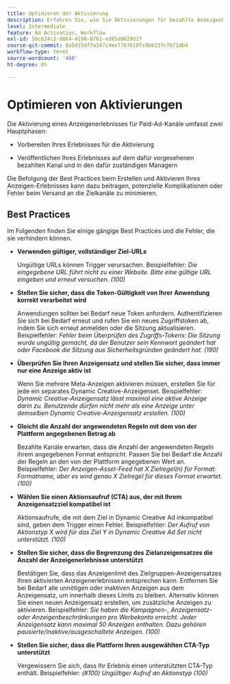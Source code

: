 ```yaml
---
title: Optimieren der Aktivierung
description: Erfahren Sie, wie Sie Aktivierungen für bezahlte Anzeigenkanäle von Drittanbietern optimieren können.
level: Intermediate
feature: Ad Activation, Workflow
exl-id: 5bc624c2-d064-4190-8761-ed05d0629d1f
source-git-commit: 8a5d15df7a347c4ee7767610fc9bb23fc7b71db4
workflow-type: tm+mt
source-wordcount: '460'
ht-degree: 0%

---
```


# Optimieren von Aktivierungen

Die Aktivierung eines Anzeigenerlebnisses für Paid-Ad-Kanäle umfasst zwei Hauptphasen:

* Vorbereiten Ihres Erlebnisses für die Aktivierung

* Veröffentlichen Ihres Erlebnisses auf dem dafür vorgesehenen bezahlten Kanal und in den dafür zuständigen Managern

Die Befolgung der Best Practices beim Erstellen und Aktivieren Ihres Anzeigen-Erlebnisses kann dazu beitragen, potenzielle Komplikationen oder Fehler beim Versand an die Zielkanäle zu minimieren.

## Best Practices

Im Folgenden finden Sie einige gängige Best Practices und die Fehler, die sie verhindern können.

* **Verwenden gültiger, vollständiger Ziel-URLs**

  Ungültige URLs können Trigger verursachen. Beispielfehler: _Die eingegebene URL führt nicht zu einer Website. Bitte eine gültige URL eingeben und erneut versuchen. (100)_

* **Stellen Sie sicher, dass die Token-Gültigkeit von Ihrer Anwendung korrekt verarbeitet wird**

  Anwendungen sollten bei Bedarf neue Token anfordern. Authentifizieren Sie sich bei Bedarf erneut und rufen Sie ein neues Zugriffstoken ab, indem Sie sich erneut anmelden oder die Sitzung aktualisieren. Beispielfehler: _Fehler beim Überprüfen des Zugriffs-Tokens: Die Sitzung wurde ungültig gemacht, da der Benutzer sein Kennwort geändert hat oder Facebook die Sitzung aus Sicherheitsgründen geändert hat. (190)_

* **Überprüfen Sie Ihren Anzeigensatz und stellen Sie sicher, dass immer nur eine Anzeige aktiv ist**

  Wenn Sie mehrere Meta-Anzeigen aktivieren müssen, erstellen Sie für jede ein separates Dynamic Creative-Anzeigenset. Beispielfehler: _Dynamic Creative-Anzeigensatz lässt maximal eine aktive Anzeige darin zu. Benutzende dürfen nicht mehr als eine Anzeige unter demselben Dynamic Creative-Anzeigensatz erstellen. (100)_

* **Gleicht die Anzahl der angewendeten Regeln mit dem von der Plattform angegebenen Betrag ab**

  Bezahlte Kanäle erwarten, dass die Anzahl der angewendeten Regeln ihrem angegebenen Format entspricht.  Passen Sie bei Bedarf die Anzahl der Regeln an den von der Plattform angegebenen Wert an. Beispielfehler: _Der Anzeigen-Asset-Feed hat X Zielregel(n) für Format: Formatname, aber es wird genau X Zielregel für dieses Format erwartet. (100)_

* **Wählen Sie einen Aktionsaufruf (CTA) aus, der mit Ihrem Anzeigensatzziel kompatibel ist**

  Aktionsaufrufe, die mit dem Ziel in Dynamic Creative Ad inkompatibel sind, geben dem Trigger einen Fehler. Beispielfehler: _Der Aufruf von Aktionstyp X wird für das Ziel Y in Dynamic Creative Ad Set nicht unterstützt. (100)_

* **Stellen Sie sicher, dass die Begrenzung des Zielanzeigensatzes die Anzahl der Anzeigenerlebnisse unterstützt**

  Bestätigen Sie, dass das Anzeigenlimit des Zielgruppen-Anzeigensatzes Ihren aktivierten Anzeigenerlebnissen entsprechen kann. Entfernen Sie bei Bedarf alle unnötigen oder inaktiven Anzeigen aus dem Anzeigensatz, um innerhalb dieses Limits zu bleiben. Alternativ können Sie einen neuen Anzeigensatz erstellen, um zusätzliche Anzeigen zu aktivieren. Beispielfehler: _Sie haben die Kampagnen-, Anzeigensatz- oder Anzeigenbeschränkungen pro Werbekonto erreicht. Jeder Anzeigensatz kann maximal 50 Anzeigen enthalten. Dazu gehören pausierte/inaktive/ausgeschaltete Anzeigen. (100)_

* **Stellen Sie sicher, dass die Plattform Ihren ausgewählten CTA-Typ unterstützt**

  Vergewissern Sie sich, dass Ihr Erlebnis einen unterstützten CTA-Typ enthält. Beispielfehler: _(#100) Ungültiger Aufruf an Aktionstyp (100)_
